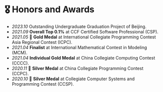 # 🎖 Honors and Awards
- *2023.10* Outstanding Undergraduate Graduation Project of Beijing.
- *2021.09* **Overall Top 0.1%** at CCF Certified Software Professional (CSP).
- *2021.05* 🏅 **Gold Medal** at International Collegiate Programming Contest Asia Regional Contest (ICPC).
- *2021.04* **Finalist** at International Mathematical Contest in Modeling (MCM).
- *2021.04* **Individual Gold Medal** at China Collegiate Computing Contest (CCCC).
- *2020.11* 🥈 **Silver Medal** at China Collegiate Programming Contest (CCPC).
- *2020.10* 🥈 **Silver Medal** at Collegiate Computer Systems and Programming Contest (CCSP).
